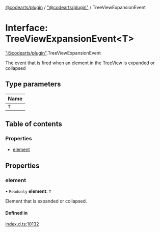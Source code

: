 [@codearts/plugin](../README.md) / ["@codearts/plugin"](../modules/_codearts_plugin_.md) / TreeViewExpansionEvent

# Interface: TreeViewExpansionEvent<T\>

["@codearts/plugin"](../modules/_codearts_plugin_.md).TreeViewExpansionEvent

The event that is fired when an element in the [TreeView](codearts_plugin_.TreeView.md) is expanded or collapsed

## Type parameters

| Name |
| :------ |
| `T` |

## Table of contents

### Properties

- [element](codearts_plugin_.TreeViewExpansionEvent.md#element)

## Properties

### element

• `Readonly` **element**: `T`

Element that is expanded or collapsed.

#### Defined in

[index.d.ts:10132](https://github.com/huaweicloud/cloudide-plugin-api/blob/a055dd0/index.d.ts#L10132)
